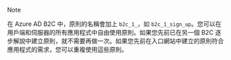 > [!NOTE]
> 在 Azure AD B2C 中，原則的名稱會加上 `b2c_1_`，如 `b2c_1_sign_up`。您可以在用戶端和伺服器的所有應用程式中自由使用原則。如果您先前已在另一個 B2C 逐步解說中建立原則，就不需要再做一次。如果您先前在入口網站中建立的原則符合應用程式的需求，您可以重複使用這些原則。
> 
> 

<!---HONumber=Oct15_HO3-->